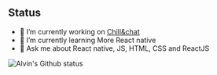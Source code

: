## Status
- 🔭 I’m currently working on [Chill&chat](https://github.com/Chillandchat/)
- 🌱 I’m currently learning More React native 
- 💬 Ask me about React native, JS, HTML, CSS and ReactJS


![Alvin's Github status](https://github-readme-stats.vercel.app/api?username=CHENG-Alvin)
